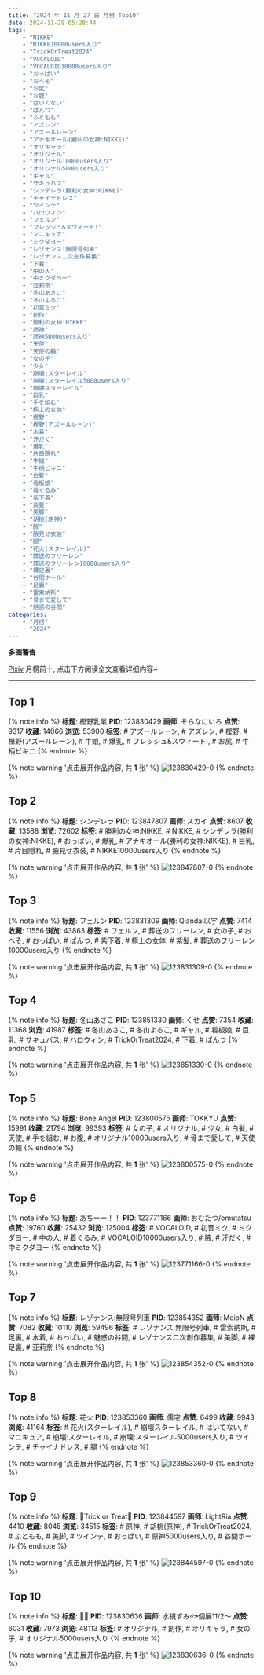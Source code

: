 ```yaml
---
title: "2024 年 11 月 27 日 月榜 Top10"
date: 2024-11-29 05:28:44
tags:
    - "NIKKE"
    - "NIKKE10000users入り"
    - "TrickOrTreat2024"
    - "VOCALOID"
    - "VOCALOID10000users入り"
    - "おっぱい"
    - "おへそ"
    - "お尻"
    - "お腹"
    - "はいてない"
    - "ぱんつ"
    - "ふともも"
    - "アズレン"
    - "アズールレーン"
    - "アナキオール(勝利の女神:NIKKE)"
    - "オリキャラ"
    - "オリジナル"
    - "オリジナル10000users入り"
    - "オリジナル5000users入り"
    - "ギャル"
    - "サキュバス"
    - "シンデレラ(勝利の女神:NIKKE)"
    - "チャイナドレス"
    - "ツインテ"
    - "ハロウィン"
    - "フェルン"
    - "フレッシュ&スウィート!"
    - "マニキュア"
    - "ミクダヨー"
    - "レゾナンス:無限号列車"
    - "レゾナンス二次創作募集"
    - "下着"
    - "中の人"
    - "中ミクダヨー"
    - "亚莉奈"
    - "冬山あさこ"
    - "冬山よるこ"
    - "初音ミク"
    - "創作"
    - "勝利の女神:NIKKE"
    - "原神"
    - "原神5000users入り"
    - "天使"
    - "天使の輪"
    - "女の子"
    - "少女"
    - "崩壊:スターレイル"
    - "崩壊:スターレイル5000users入り"
    - "崩壊スターレイル"
    - "巨乳"
    - "手を組む"
    - "極上の女体"
    - "樫野"
    - "樫野(アズールレーン)"
    - "水着"
    - "汗だく"
    - "爆乳"
    - "片目隠れ"
    - "牛娘"
    - "牛柄ビキニ"
    - "白髪"
    - "看板娘"
    - "着ぐるみ"
    - "紫下着"
    - "紫髪"
    - "美脚"
    - "胡桃(原神)"
    - "腋"
    - "腋見せ衣装"
    - "腿"
    - "花火(スターレイル)"
    - "葬送のフリーレン"
    - "葬送のフリーレン10000users入り"
    - "裸足裏"
    - "谷間ホール"
    - "足裏"
    - "雷索纳斯"
    - "骨まで愛して"
    - "魅惑の谷間"
categories:
    - "月榜"
    - "2024"
---
```


<i class="fa fa-triangle-exclamation"></i>**多图警告**<i class="fa fa-triangle-exclamation"></i>

[Pixiv](https://www.pixiv.net/) 月榜前十, 点击下方阅读全文查看详细内容~

<!-- more -->

---

## Top 1

{% note info %}
**标题**: 樫野乳業
**PID**: 123830429 **画师**: そらなにいろ
**点赞**: 9317 **收藏**: 14066 **浏览**: 53900
**标签**: # アズールレーン, # アズレン, # 樫野, # 樫野(アズールレーン), # 牛娘, # 爆乳, # フレッシュ&スウィート!, # お尻, # 牛柄ビキニ
{% endnote %}

{% note warning '点击展开作品内容, 共 **1** 张' %}
![123830429-0](https://i.pixiv.re/img-original/img/2024/10/31/00/06/00/123830429_p0.png)
{% endnote %}

## Top 2

{% note info %}
**标题**: シンデレラ
**PID**: 123847807 **画师**: スカイ
**点赞**: 8607 **收藏**: 13588 **浏览**: 72602
**标签**: # 勝利の女神:NIKKE, # NIKKE, # シンデレラ(勝利の女神:NIKKE), # おっぱい, # 爆乳, # アナキオール(勝利の女神:NIKKE), # 巨乳, # 片目隠れ, # 腋見せ衣装, # NIKKE10000users入り
{% endnote %}

{% note warning '点击展开作品内容, 共 **1** 张' %}
![123847807-0](https://i.pixiv.re/img-original/img/2024/10/31/14/17/46/123847807_p0.jpg)
{% endnote %}

## Top 3

{% note info %}
**标题**: フェルン
**PID**: 123831309 **画师**: Qiandai以宇
**点赞**: 7414 **收藏**: 11556 **浏览**: 43863
**标签**: # フェルン, # 葬送のフリーレン, # 女の子, # おへそ, # おっぱい, # ぱんつ, # 紫下着, # 極上の女体, # 紫髪, # 葬送のフリーレン10000users入り
{% endnote %}

{% note warning '点击展开作品内容, 共 **1** 张' %}
![123831309-0](https://i.pixiv.re/img-original/img/2024/10/31/00/19/13/123831309_p0.png)
{% endnote %}

## Top 4

{% note info %}
**标题**: 冬山あさこ
**PID**: 123851330 **画师**: くせ
**点赞**: 7354 **收藏**: 11368 **浏览**: 41987
**标签**: # 冬山あさこ, # 冬山よるこ, # ギャル, # 看板娘, # 巨乳, # サキュバス, # ハロウィン, # TrickOrTreat2024, # 下着, # ぱんつ
{% endnote %}

{% note warning '点击展开作品内容, 共 **1** 张' %}
![123851330-0](https://i.pixiv.re/img-original/img/2024/10/31/17/00/02/123851330_p0.png)
{% endnote %}

## Top 5

{% note info %}
**标题**: Bone Angel
**PID**: 123800575 **画师**: TOKKYU
**点赞**: 15991 **收藏**: 21794 **浏览**: 99393
**标签**: # 女の子, # オリジナル, # 少女, # 白髪, # 天使, # 手を組む, # お腹, # オリジナル10000users入り, # 骨まで愛して, # 天使の輪
{% endnote %}

{% note warning '点击展开作品内容, 共 **1** 张' %}
![123800575-0](https://i.pixiv.re/img-original/img/2024/10/30/00/20/54/123800575_p0.jpg)
{% endnote %}

## Top 6

{% note info %}
**标题**: あちーー！！
**PID**: 123771166 **画师**: おむたつ/omutatsu
**点赞**: 19760 **收藏**: 25432 **浏览**: 125004
**标签**: # VOCALOID, # 初音ミク, # ミクダヨー, # 中の人, # 着ぐるみ, # VOCALOID10000users入り, # 腋, # 汗だく, # 中ミクダヨー
{% endnote %}

{% note warning '点击展开作品内容, 共 **1** 张' %}
![123771166-0](https://i.pixiv.re/img-original/img/2024/10/29/00/06/30/123771166_p0.jpg)
{% endnote %}

## Top 7

{% note info %}
**标题**: レゾナンス:無限号列車
**PID**: 123854352 **画师**: MeioN
**点赞**: 7082 **收藏**: 10110 **浏览**: 59496
**标签**: # レゾナンス:無限号列車, # 雷索纳斯, # 足裏, # 水着, # おっぱい, # 魅惑の谷間, # レゾナンス二次創作募集, # 美脚, # 裸足裏, # 亚莉奈
{% endnote %}

{% note warning '点击展开作品内容, 共 **1** 张' %}
![123854352-0](https://i.pixiv.re/img-original/img/2024/10/31/18/22/30/123854352_p0.jpg)
{% endnote %}

## Top 8

{% note info %}
**标题**: 花火
**PID**: 123853360 **画师**: 儒宅
**点赞**: 6499 **收藏**: 9943 **浏览**: 41164
**标签**: # 花火(スターレイル), # 崩壊スターレイル, # はいてない, # マニキュア, # 崩壊:スターレイル, # 崩壊:スターレイル5000users入り, # ツインテ, # チャイナドレス, # 腿
{% endnote %}

{% note warning '点击展开作品内容, 共 **1** 张' %}
![123853360-0](https://i.pixiv.re/img-original/img/2024/10/31/18/00/11/123853360_p0.jpg)
{% endnote %}

## Top 9

{% note info %}
**标题**: 🎃Trick or Treat👻
**PID**: 123844597 **画师**: LightRia
**点赞**: 4410 **收藏**: 8045 **浏览**: 34515
**标签**: # 原神, # 胡桃(原神), # TrickOrTreat2024, # ふともも, # 美脚, # ツインテ, # おっぱい, # 原神5000users入り, # 谷間ホール
{% endnote %}

{% note warning '点击展开作品内容, 共 **1** 张' %}
![123844597-0](https://i.pixiv.re/img-original/img/2024/10/31/11/49/40/123844597_p0.jpg)
{% endnote %}

## Top 10

{% note info %}
**标题**: 💛🖤
**PID**: 123830636 **画师**: 水視ずみ🐟個展11/2〜
**点赞**: 6031 **收藏**: 7973 **浏览**: 48113
**标签**: # オリジナル, # 創作, # オリキャラ, # 女の子, # オリジナル5000users入り
{% endnote %}

{% note warning '点击展开作品内容, 共 **1** 张' %}
![123830636-0](https://i.pixiv.re/img-original/img/2024/10/31/00/08/08/123830636_p0.png)
{% endnote %}
